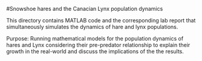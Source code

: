 #Snowshoe hares and the Canacian Lynx population dynamics

This directory contains MATLAB code and the corresponding lab report that simultaneously simulates the dynamics of hare and lynx populations.

Purpose: Running mathematical models for the population dynamics of hares and Lynx considering their pre-predator relationship to explain their growth in the real-world and discuss the implications of the the results.
